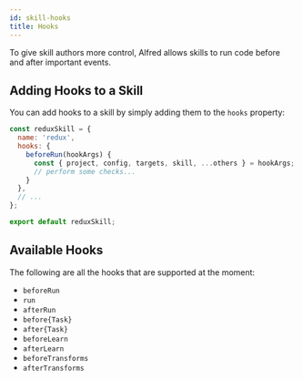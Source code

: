 ```yaml
---
id: skill-hooks
title: Hooks
---
```


To give skill authors more control, Alfred allows skills to run code before and after important events.

## Adding Hooks to a Skill

You can add hooks to a skill by simply adding them to the `hooks` property:

```js
const reduxSkill = {
  name: 'redux',
  hooks: {
    beforeRun(hookArgs) {
      const { project, config, targets, skill, ...others } = hookArgs;
      // perform some checks...
    }
  },
  // ...
};

export default reduxSkill;
```

## Available Hooks

The following are all the hooks that are supported at the moment:

* `beforeRun`
* `run`
* `afterRun`
* `before{Task}`
* `after{Task}`
* `beforeLearn`
* `afterLearn`
* `beforeTransforms`
* `afterTransforms`
